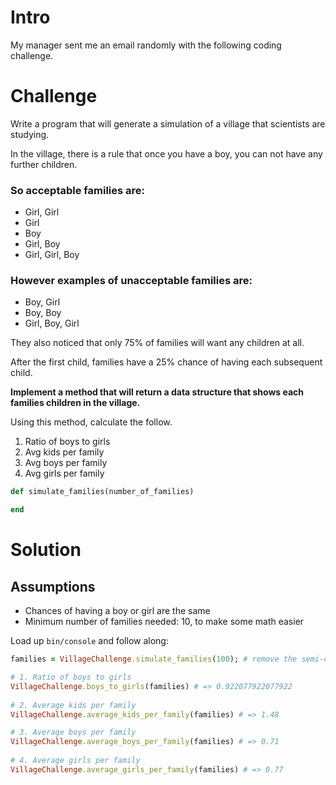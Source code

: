 # Intro

My manager sent me an email randomly with the following coding challenge.

# Challenge

Write a program that will generate a simulation of a village that scientists are studying.

In the village, there is a rule that once you have a boy, you can not have any further children.

### So acceptable families are:
* Girl, Girl
* Girl
* Boy
* Girl, Boy
* Girl, Girl, Boy

### However examples of unacceptable families are:
* Boy, Girl
* Boy, Boy
* Girl, Boy, Girl


They also noticed that only 75% of families will want any children at all.

After the first child, families have a 25% chance of having each subsequent child.


**Implement a method that will return a data structure that shows each families children in the village.**

Using this method, calculate the follow.

1. Ratio of boys to girls
2. Avg kids per family
3. Avg boys per family
4. Avg girls per family

```ruby
def simulate_families(number_of_families)

end
```


# Solution

## Assumptions

* Chances of having a boy or girl are the same
* Minimum number of families needed: 10, to make some math easier

Load up `bin/console` and follow along:

```ruby
families = VillageChallenge.simulate_families(100); # remove the semi-colon if you want to see the list of families

# 1. Ratio of boys to girls
VillageChallenge.boys_to_girls(families) # => 0.922077922077922
 
# 2. Average kids per family
VillageChallenge.average_kids_per_family(families) # => 1.48

# 3. Average boys per family
VillageChallenge.average_boys_per_family(families) # => 0.71
 
# 4. Average girls per family 
VillageChallenge.average_girls_per_family(families) # => 0.77
```